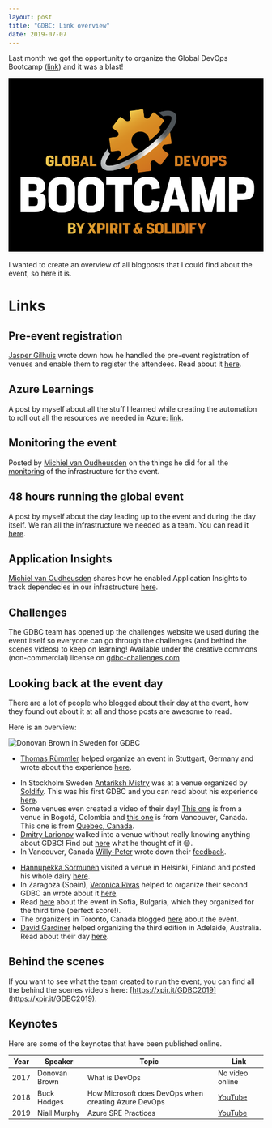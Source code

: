 ```yaml
---
layout: post
title: "GDBC: Link overview"
date: 2019-07-07
---
```


Last month we got the opportunity to organize the Global DevOps Bootcamp ([link](https://www.globaldevopsbootcamp.com)) and it was a blast!

![GDBC Logo](/images/2019/20190618/2019-06-18_01_GDBC_Logo.png)

I wanted to create an overview of all blogposts that I could find about the event, so here it is.

# Links

## Pre-event registration
[Jasper Gilhuis]() wrote down how he handled the pre-event registration of venues and enable them to register the attendees. Read about it [here](https://jaspergilhuis.nl/2019/06/18/global-devops-bootcamp-write-up-registration-process/).

## Azure Learnings
A post by myself about all the stuff I learned while creating the automation to roll out all the resources we needed in Azure:
[link](/blog/2019/06/23/GDBC-Azure-learnings).

## Monitoring the event
Posted by [Michiel van Oudheusden](https://twitter.com/mivano) on the things he did for all the [monitoring](https://mindbyte.nl/2019/06/28/how-to-monitor-a-24-hour-global-event.html) of the infrastructure for the event.

## 48 hours running the global event
A post by myself about the day leading up to the event and during the day itself. We ran all the infrastructure we needed as a team. You can read it [here](/blog/2019/06/18/GDBC-48-hours-in-the-life-of-a-team-member).

## Application Insights
[Michiel van Oudheusden](https://twitter.com/mivano) shares how he enabled Application Insights to track dependecies in our infrastructure [here](https://mindbyte.nl/2019/06/28/use-application-insights-over-multiple-systems-to-track-dependencies.html).

## Challenges
The GDBC team has opened up the challenges website we used during the event itself so everyone can go through the challenges (and behind the scenes videos) to keep on learning! Available under the creative commons (non-commercial) license on [gdbc-challenges.com](https://www.gdbc-challenges.com/)

## Looking back at the event day
There are a lot of people who blogged about their day at the event, how they found out about it at all and those posts are awesome to read.

Here is an overview:

![Donovan Brown in Sweden for GDBC](/images/2019/20190707/2019/20190707_01_DonovanBrown.jpeg)
* [Thomas Rümmler](https://twitter.com/thomas_ruemmler) helped organize an event in Stuttgart, Germany and wrote about the experience [here](https://www.aitgmbh.de/blog/tfs-devops/rueckblick-global-devops-bootcamp-2019/).
<!-- markdown-link-check-disable -->
* In Stockholm Sweden [Antariksh Mistry](https://www.linkedin.com/in/antariksh-mistry-50937a129) was at a venue organized by [Soldify](https://solidify.se/).<!-- markdown-link-check-enable --> This was his first GDBC and you can read about his experience [here](https://azurebiztalkread.wordpress.com/2019/06/22/global-devops-bootcamp-2019-stockholm/).
* Some venues even created a video of their day! [This one](https://vimeo.com/343240341) is from a venue in Bogotá, Colombia and [this one](https://youtu.be/R8-Od8O4BC4) is from Vancouver, Canada. This one is from [Quebec, Canada](https://www.youtube.com/watch?v=3vat8qrWqu0&feature=youtu.be).
* [Dmitry Larionov](https://twitter.com/@larionov_pro) walked into a venue without really knowing anything about GDBC! Find out [here](https://blog.larionov.pro/2019/06/18/fun-of-being-at-global-devops-bootcamp/) what he thought of it :smile:.
* In Vancouver, Canada [Willy-Peter](https://twitter.com/wpschaub) wrote down their [feedback](https://wikipedia.org/wiki/Link_rot).
<!-- markdown-link-check-disable -->
* [Hannupekka Sormunen](https://www.linkedin.com/in/hannupekka-sormunen/) visited a venue in Helsinki, Finland and posted <!-- markdown-link-check-enable -->his whole dairy [here](https://sorhanp.github.io/programming/2019/06/18/Global-DevOps-Bootcamp.html).
* In Zaragoza (Spain), [Veronica Rivas](https://dev.to/vronik) helped to organize their second GDBC an wrote about it [here](https://dev.to/dotnetters/global-devops-bootcamp-zaragoza-2019-by-dotnetters-3ah2).
* Read [here](https://wikipedia.org/wiki/Link_rot) about the event in Sofia, Bulgaria, which they organized for the third time (perfect score!).
* The organizers in Toronto, Canada blogged [here](https://objectsharp.com/blog/global-devops-bootcamp-toronto-2019-thats-a-wrap) about the event.
* [David Gardiner](https://twitter.com/DavidRGardiner) helped organizing the third edition in Adelaide, Australia. Read about their day [here](https://david.gardiner.net.au/2019/06/global-devops-bootcamp.html).

## Behind the scenes
If you want to see what the team created to run the event, you can find all the behind the scenes video's here: [https://xpir.it/GDBC2019](https://xpir.it/GDBC2019).

## Keynotes
Here are some of the keynotes that have been published online.

|Year|Speaker|Topic|Link|
|---|---|---|---|
|2017|Donovan Brown|What is DevOps|No video online|
|2018|Buck Hodges|How Microsoft does DevOps when creating Azure DevOps|[YouTube](https://www.youtube.com/watch?v=aIiLhK0NIlY)|
|2019|Niall Murphy|Azure SRE Practices|[YouTube](https://youtu.be/ayyWqGlqjCc)|